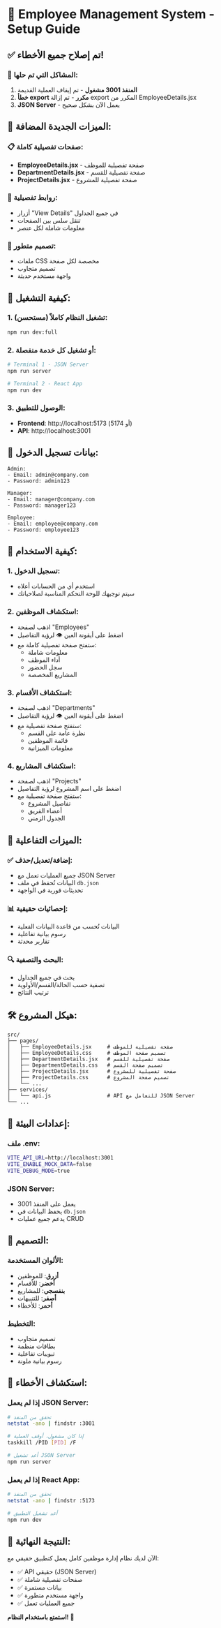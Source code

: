 # 🚀 Employee Management System - Setup Guide

## ✅ تم إصلاح جميع الأخطاء!

### 🔧 المشاكل التي تم حلها:
1. **المنفذ 3001 مشغول** - تم إيقاف العملية القديمة
2. **خطأ export مكرر** - تم إزالة export المكرر من EmployeeDetails.jsx
3. **JSON Server** - يعمل الآن بشكل صحيح

## 🎯 الميزات الجديدة المضافة:

### 📋 صفحات تفصيلية كاملة:
- **EmployeeDetails.jsx** - صفحة تفصيلية للموظف
- **DepartmentDetails.jsx** - صفحة تفصيلية للقسم  
- **ProjectDetails.jsx** - صفحة تفصيلية للمشروع

### 🔗 روابط تفصيلية:
- أزرار "View Details" في جميع الجداول
- تنقل سلس بين الصفحات
- معلومات شاملة لكل عنصر

### 🎨 تصميم متطور:
- ملفات CSS مخصصة لكل صفحة
- تصميم متجاوب
- واجهة مستخدم حديثة

## 🚀 كيفية التشغيل:

### 1. تشغيل النظام كاملاً (مستحسن):
```bash
npm run dev:full
```

### 2. أو تشغيل كل خدمة منفصلة:
```bash
# Terminal 1 - JSON Server
npm run server

# Terminal 2 - React App  
npm run dev
```

### 3. الوصول للتطبيق:
- **Frontend**: http://localhost:5173 (أو 5174)
- **API**: http://localhost:3001

## 🔑 بيانات تسجيل الدخول:

```
Admin:
- Email: admin@company.com
- Password: admin123

Manager:
- Email: manager@company.com  
- Password: manager123

Employee:
- Email: employee@company.com
- Password: employee123
```

## 🎯 كيفية الاستخدام:

### 1. تسجيل الدخول:
- استخدم أي من الحسابات أعلاه
- سيتم توجيهك للوحة التحكم المناسبة لصلاحياتك

### 2. استكشاف الموظفين:
- اذهب لصفحة "Employees"
- اضغط على أيقونة العين 👁️ لرؤية التفاصيل
- ستفتح صفحة تفصيلية كاملة مع:
  - معلومات شاملة
  - أداء الموظف
  - سجل الحضور
  - المشاريع المخصصة

### 3. استكشاف الأقسام:
- اذهب لصفحة "Departments"
- اضغط على أيقونة العين 👁️ لرؤية التفاصيل
- ستفتح صفحة تفصيلية مع:
  - نظرة عامة على القسم
  - قائمة الموظفين
  - معلومات الميزانية

### 4. استكشاف المشاريع:
- اذهب لصفحة "Projects"
- اضغط على اسم المشروع لرؤية التفاصيل
- ستفتح صفحة تفصيلية مع:
  - تفاصيل المشروع
  - أعضاء الفريق
  - الجدول الزمني

## 🔄 الميزات التفاعلية:

### ✅ إضافة/تعديل/حذف:
- جميع العمليات تعمل مع JSON Server
- البيانات تُحفظ في ملف `db.json`
- تحديثات فورية في الواجهة

### 📊 إحصائيات حقيقية:
- البيانات تُحسب من قاعدة البيانات الفعلية
- رسوم بيانية تفاعلية
- تقارير محدثة

### 🔍 البحث والتصفية:
- بحث في جميع الجداول
- تصفية حسب الحالة/القسم/الأولوية
- ترتيب النتائج

## 🛠️ هيكل المشروع:

```
src/
├── pages/
│   ├── EmployeeDetails.jsx     # صفحة تفصيلية للموظف
│   ├── EmployeeDetails.css     # تصميم صفحة الموظف
│   ├── DepartmentDetails.jsx   # صفحة تفصيلية للقسم
│   ├── DepartmentDetails.css   # تصميم صفحة القسم
│   ├── ProjectDetails.jsx      # صفحة تفصيلية للمشروع
│   ├── ProjectDetails.css      # تصميم صفحة المشروع
│   └── ...
├── services/
│   └── api.js                  # API للتعامل مع JSON Server
└── ...
```

## 🔧 إعدادات البيئة:

### ملف .env:
```bash
VITE_API_URL=http://localhost:3001
VITE_ENABLE_MOCK_DATA=false
VITE_DEBUG_MODE=true
```

### JSON Server:
- يعمل على المنفذ 3001
- يحفظ البيانات في `db.json`
- يدعم جميع عمليات CRUD

## 🎨 التصميم:

### الألوان المستخدمة:
- **أزرق**: للموظفين
- **أخضر**: للأقسام  
- **بنفسجي**: للمشاريع
- **أصفر**: للتنبيهات
- **أحمر**: للأخطاء

### التخطيط:
- تصميم متجاوب
- بطاقات منظمة
- تبويبات تفاعلية
- رسوم بيانية ملونة

## 🚨 استكشاف الأخطاء:

### إذا لم يعمل JSON Server:
```bash
# تحقق من المنفذ
netstat -ano | findstr :3001

# إذا كان مشغول، أوقف العملية
taskkill /PID [PID] /F

# أعد تشغيل JSON Server
npm run server
```

### إذا لم يعمل React App:
```bash
# تحقق من المنفذ
netstat -ano | findstr :5173

# أعد تشغيل التطبيق
npm run dev
```

## 🎉 النتيجة النهائية:

الآن لديك نظام إدارة موظفين كامل يعمل كتطبيق حقيقي مع:
- ✅ API حقيقي (JSON Server)
- ✅ صفحات تفصيلية شاملة
- ✅ بيانات مستمرة
- ✅ واجهة مستخدم متطورة
- ✅ جميع العمليات تعمل

**استمتع باستخدام النظام! 🚀** 